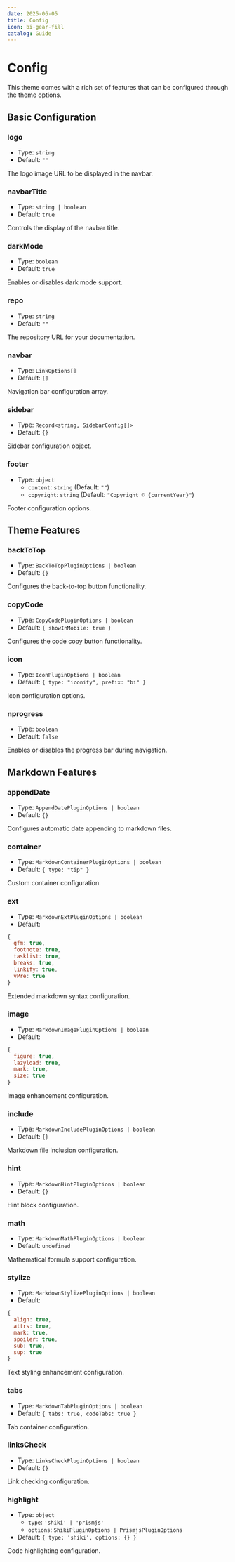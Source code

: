 ```yaml
---
date: 2025-06-05
title: Config
icon: bi-gear-fill
catalog: Guide
---
```


# Config

This theme comes with a rich set of features that can be configured through the theme options.

## Basic Configuration

### logo

- Type: `string`
- Default: `""`

The logo image URL to be displayed in the navbar.

### navbarTitle

- Type: `string | boolean`
- Default: `true`

Controls the display of the navbar title.

### darkMode

- Type: `boolean`
- Default: `true`

Enables or disables dark mode support.

### repo

- Type: `string`
- Default: `""`

The repository URL for your documentation.

### navbar

- Type: `LinkOptions[]`
- Default: `[]`

Navigation bar configuration array.

### sidebar

- Type: `Record<string, SidebarConfig[]>`
- Default: `{}`

Sidebar configuration object.

### footer

- Type: `object`
  - `content`: `string` (Default: `""`)
  - `copyright`: `string` (Default: `"Copyright © {currentYear}"`)

Footer configuration options.

## Theme Features

### backToTop

- Type: `BackToTopPluginOptions | boolean`
- Default: `{}`

Configures the back-to-top button functionality.

### copyCode

- Type: `CopyCodePluginOptions | boolean`
- Default: `{ showInMobile: true }`

Configures the code copy button functionality.

### icon

- Type: `IconPluginOptions | boolean`
- Default: `{ type: "iconify", prefix: "bi" }`

Icon configuration options.

### nprogress

- Type: `boolean`
- Default: `false`

Enables or disables the progress bar during navigation.

## Markdown Features

### appendDate

- Type: `AppendDatePluginOptions | boolean`
- Default: `{}`

Configures automatic date appending to markdown files.

### container

- Type: `MarkdownContainerPluginOptions | boolean`
- Default: `{ type: "tip" }`

Custom container configuration.

### ext

- Type: `MarkdownExtPluginOptions | boolean`
- Default:

```js
{
  gfm: true,
  footnote: true,
  tasklist: true,
  breaks: true,
  linkify: true,
  vPre: true
}
```

Extended markdown syntax configuration.

### image

- Type: `MarkdownImagePluginOptions | boolean`
- Default:

```js
{
  figure: true,
  lazyload: true,
  mark: true,
  size: true
}
```

Image enhancement configuration.

### include

- Type: `MarkdownIncludePluginOptions | boolean`
- Default: `{}`

Markdown file inclusion configuration.

### hint

- Type: `MarkdownHintPluginOptions | boolean`
- Default: `{}`

Hint block configuration.

### math

- Type: `MarkdownMathPluginOptions | boolean`
- Default: `undefined`

Mathematical formula support configuration.

### stylize

- Type: `MarkdownStylizePluginOptions | boolean`
- Default:

```js
{
  align: true,
  attrs: true,
  mark: true,
  spoiler: true,
  sub: true,
  sup: true
}
```

Text styling enhancement configuration.

### tabs

- Type: `MarkdownTabPluginOptions | boolean`
- Default: `{ tabs: true, codeTabs: true }`

Tab container configuration.

### linksCheck

- Type: `LinksCheckPluginOptions | boolean`
- Default: `{}`

Link checking configuration.

### highlight

- Type: `object`
  - `type`: `'shiki' | 'prismjs'`
  - `options`: `ShikiPluginOptions | PrismjsPluginOptions`
- Default: `{ type: 'shiki', options: {} }`

Code highlighting configuration.
